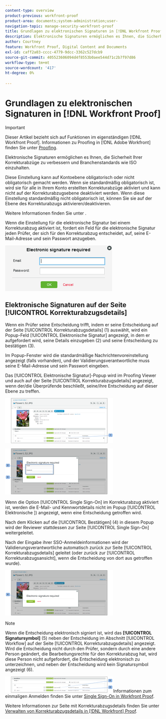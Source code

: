 ```yaml
---
content-type: overview
product-previous: workfront-proof
product-area: documents;system-administration;user-
navigation-topic: manage-security-workfront-proof
title: Grundlagen zu elektronischen Signaturen in [!DNL Workfront Proof]
description: Elektronische Signaturen ermöglichen es Ihnen, die Sicherheit Ihrer Korrekturabzüge zu verbessern und Branchenstandards wie ISO einzuhalten.
author: Courtney
feature: Workfront Proof, Digital Content and Documents
exl-id: caff2a03-cccc-4779-9dcc-3362c527dcb9
source-git-commit: 405523606094d4f8553b0aee544d71c2b7f97d86
workflow-type: tm+mt
source-wordcount: '417'
ht-degree: 0%

---
```


# Grundlagen zu elektronischen Signaturen in [!DNL Workfront Proof]

>[!IMPORTANT]
>
>Dieser Artikel bezieht sich auf Funktionen im eigenständigen [!DNL Workfront Proof]. Informationen zu Proofing in [!DNL Adobe Workfront] finden Sie unter [Proofing](../../../review-and-approve-work/proofing/proofing.md).

Elektronische Signaturen ermöglichen es Ihnen, die Sicherheit Ihrer Korrekturabzüge zu verbessern und Branchenstandards wie ISO einzuhalten.

Diese Einstellung kann auf Kontoebene obligatorisch oder nicht obligatorisch gemacht werden. Wenn sie standardmäßig obligatorisch ist, wird sie für alle in Ihrem Konto erstellten Korrekturabzüge aktiviert und kann nicht auf der Korrekturabzugsebene deaktiviert werden. Wenn diese Einstellung standardmäßig nicht obligatorisch ist, können Sie sie auf der Ebene des Korrekturabzugs aktivieren/deaktivieren.

Weitere Informationen finden Sie unter .

Wenn die Einstellung für die elektronische Signatur bei einem Korrekturabzug aktiviert ist, fordert ein Feld für die elektronische Signatur jeden Prüfer, der sich für den Korrekturabzug entscheidet, auf, seine E-Mail-Adresse und sein Passwort anzugeben.

![Electronic_sig_required_box.png](assets/electronic-sig-required-box.png)

## Elektronische Signaturen auf der Seite [!UICONTROL Korrekturabzugsdetails]

Wenn ein Prüfer seine Entscheidung trifft, indem er seine Entscheidung auf der Seite [!UICONTROL Korrekturabzugsdetails] (1) auswählt, wird ein Popup-Feld [!UICONTROL Elektronische Signatur] angezeigt, in dem er aufgefordert wird, seine Details einzugeben (2) und seine Entscheidung zu bestätigen (3).

Im Popup-Fenster wird die standardmäßige Nachrichtenvoreinstellung angezeigt (falls vorhanden), und der Validierungsverantwortliche muss seine E-Mail-Adresse und sein Passwort eingeben.

Das [!UICONTROL Elektronische Signatur]-Popup wird im Proofing Viewer und auch auf der Seite [!UICONTROL Korrekturabzugsdetails] angezeigt, wenn der/die Überprüfende beschließt, seine/ihre Entscheidung auf dieser Ebene zu treffen.

![Electronic_Signature_-_Proof_Details.png](assets/electronic-signature---proof-details-350x146.png)

![electronic_signature_-_proof_details_2.png](assets/electronic-signature---proof-details-2-350x148.png)

Wenn die Option [!UICONTROL Single Sign-On] im Korrekturabzug aktiviert ist, werden die E-Mail- und Kennwortdetails nicht im Popup [!UICONTROL Elektronische ]) angezeigt, wenn eine Entscheidung getroffen wird.

Nach dem Klicken auf die [!UICONTROL Bestätigen] (4) in diesem Popup wird der Reviewer stattdessen zur Seite [!UICONTROL Single Sign-On] weitergeleitet.

Nach der Eingabe ihrer SSO-Anmeldeinformationen wird der Validierungsverantwortliche automatisch zurück zur Seite [!UICONTROL Korrekturabzugsdetails] geleitet (oder zurück zur [!UICONTROL Korrekturabzugsansicht], wenn die Entscheidung von dort aus getroffen wurde).

![Electronic_Signature_SSO_-_Proof_Details_3.png](assets/electronic-signature-sso---proof-details-3-350x146.png)

>[!NOTE]
>
> Wenn die Entscheidung elektronisch signiert ist, wird das **[!UICONTROL Signatursymbol]** (5) neben der Entscheidung im Abschnitt [!UICONTROL Workflow] auf der Seite [!UICONTROL Korrekturabzugsdetails] angezeigt. Wird die Entscheidung nicht durch den Prüfer, sondern durch eine andere Person geändert, die Bearbeitungsrechte für den Korrekturabzug hat, wird diese Person nicht aufgefordert, die Entscheidung elektronisch zu unterzeichnen, und neben der Entscheidung wird kein Signatursymbol angezeigt (6).

![Electronic_Signature_icon.png](assets/electronic-signature-icon-350x52.png)Informationen zum einmaligen Anmelden finden Sie unter [Single Sign-On in Workfront Proof](../../../workfront-proof/wp-acct-admin/managing-security/single-sign-on-overview.md).

Weitere Informationen zur Seite mit Korrekturabzugsdetails finden Sie unter [Verwalten von Korrekturabzugsdetails in [!DNL Workfront] Proof](../../../workfront-proof/wp-work-proofsfiles/manage-your-work/manage-proof-details.md).
